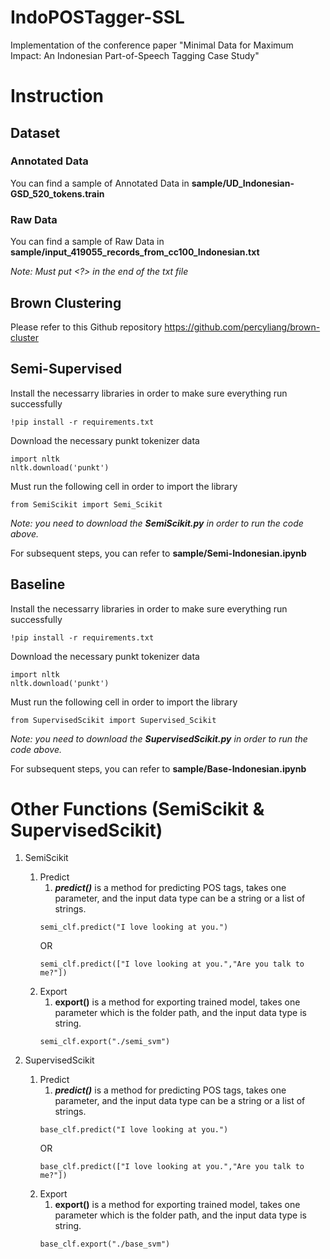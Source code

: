 # IndoPOSTagger-SSL
Implementation of the conference paper "Minimal Data for Maximum Impact: An Indonesian Part-of-Speech Tagging Case Study"

# Instruction
## Dataset

### Annotated Data
You can find a sample of Annotated Data in **sample/UD_Indonesian-GSD_520_tokens.train** 


### Raw Data
You can find a sample of Raw Data in **sample/input_419055_records_from_cc100_Indonesian.txt**

*Note: Must put <?> in the end of the txt file*

## Brown Clustering
Please refer to this Github repository https://github.com/percyliang/brown-cluster

## Semi-Supervised
Install the necessarry libraries in order to make sure everything run successfully
```
!pip install -r requirements.txt
```

Download the necessary punkt tokenizer data
```
import nltk
nltk.download('punkt')
```

Must run the following cell in order to import the library
```
from SemiScikit import Semi_Scikit
```
*Note: you need to download the **SemiScikit.py** in order to run the code above.*

For subsequent steps, you can refer to **sample/Semi-Indonesian.ipynb**

## Baseline
Install the necessarry libraries in order to make sure everything run successfully
```
!pip install -r requirements.txt
```

Download the necessary punkt tokenizer data
```
import nltk
nltk.download('punkt')
```

Must run the following cell in order to import the library
```
from SupervisedScikit import Supervised_Scikit
```
*Note: you need to download the **SupervisedScikit.py** in order to run the code above.*

For subsequent steps, you can refer to **sample/Base-Indonesian.ipynb**

# Other Functions (SemiScikit & SupervisedScikit)
1. SemiScikit
   1. Predict
      1. ***predict()*** is a method for predicting POS tags, takes one parameter, and the input data type can be a string or a list of strings.
        ```
        semi_clf.predict("I love looking at you.")
        ```
        OR
        ```
        semi_clf.predict(["I love looking at you.","Are you talk to me?"])
        ```
   2. Export
      1.  **export()** is a method for exporting trained model, takes one parameter which is the folder path, and the input data type is string.
        ```
        semi_clf.export("./semi_svm")
        ```

2. SupervisedScikit
   1. Predict
      1. ***predict()*** is a method for predicting POS tags, takes one parameter, and the input data type can be a string or a list of strings.
        ```
        base_clf.predict("I love looking at you.")
        ```
        OR
        ```
        base_clf.predict(["I love looking at you.","Are you talk to me?"])
        ```
   2. Export
      1.  **export()** is a method for exporting trained model, takes one parameter which is the folder path, and the input data type is string.
        ```
        base_clf.export("./base_svm")
        ```